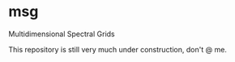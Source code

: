 # msg
Multidimensional Spectral Grids

This repository is still very much under construction, don't @ me.
